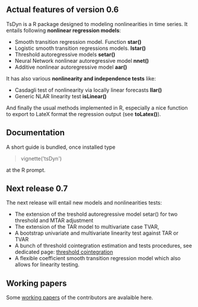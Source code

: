## Actual features of version 0.6 ##

TsDyn is a R package designed to modeling nonlinearities in time series. It entails following **nonlinear regression models**:

  * Smooth transition regression model. Function **star()**
  * Logistic smooth transition regressions models. **lstar()**
  * Threshold autoregressive models **setar()**
  * Neural Network nonlinear autoregressive model **nnet()**
  * Additive nonlinear autoregressive model **aar()**

It has also various **nonlinearity and independence tests** like:

  * Casdagli test of nonlinearity via locally linear forecasts **llar()**
  * Generic NLAR linearity test **isLinear()**

And finally the usual methods implemented in R, especially a nice function to export to LateX format the regression output (see **toLatex()**).


## Documentation ##
A short guide is bundled, once installed type

> vignette('tsDyn')

at the R prompt.

## Next release 0.7 ##

The next release will entail new models and nonlinearities tests:
  * The extension of the treshold autoregressive model setar() for two threshold and MTAR adjustment
  * The extension of the TAR model to multivariate case TVAR,
  * A bootstrap univariate and multivariate linearity test against TAR or TVAR
  * A bunch of threshold cointegration estimation and tests procedures, see dedicated page: [threshold cointegration](ThresholdCointegration.md)
  * A flexible coefficient smooth transition regression model which also allows for linearity testing.

## Working papers ##
Some [working papers](WorkingPapers.md) of the contributors are avalaible here.